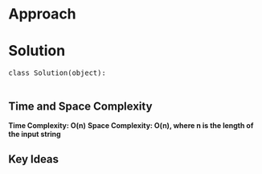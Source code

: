# **Approach**


# **Solution**
<pre>
class Solution(object):

</pre>

## **Time and Space Complexity**
**Time Complexity: O(n)**
**Space Complexity: O(n), where n is the length of the input string**

## **Key Ideas**
